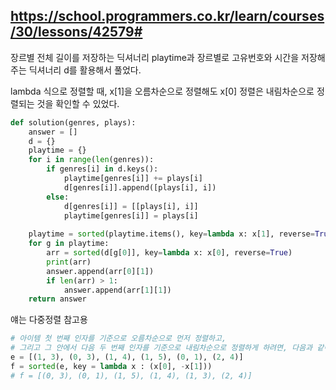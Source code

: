 https://school.programmers.co.kr/learn/courses/30/lessons/42579#
---

장르별 전체 길이를 저장하는 딕셔너리 playtime과 장르별로 고유번호와 시간을 저장해주는 딕셔너리 d를 활용해서 풀었다. 

lambda 식으로 정렬할 때, x[1]을 오름차순으로 정렬해도 x[0] 정렬은 내림차순으로 정렬되는 것을 확인할 수 있었다. 

```python
def solution(genres, plays):
    answer = []
    d = {}
    playtime = {}
    for i in range(len(genres)):
        if genres[i] in d.keys():
            playtime[genres[i]] += plays[i]
            d[genres[i]].append([plays[i], i])
        else:
            d[genres[i]] = [[plays[i], i]]
            playtime[genres[i]] = plays[i]
        
    playtime = sorted(playtime.items(), key=lambda x: x[1], reverse=True)
    for g in playtime:
        arr = sorted(d[g[0]], key=lambda x: x[0], reverse=True)
        print(arr)
        answer.append(arr[0][1])
        if len(arr) > 1:
            answer.append(arr[1][1])
    return answer
``` 

얘는 다중정렬 참고용
```python
# 아이템 첫 번째 인자를 기준으로 오름차순으로 먼저 정렬하고,
# 그리고 그 안에서 다음 두 번째 인자를 기준으로 내림차순으로 정렬하게 하려면, 다음과 같이 할 수 있다.
e = [(1, 3), (0, 3), (1, 4), (1, 5), (0, 1), (2, 4)]
f = sorted(e, key = lambda x : (x[0], -x[1]))
# f = [(0, 3), (0, 1), (1, 5), (1, 4), (1, 3), (2, 4)]
```
